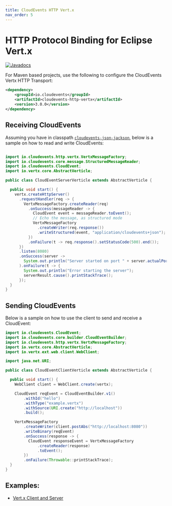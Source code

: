 ```yaml
---
title: CloudEvents HTTP Vert.x
nav_order: 5
---
```


# HTTP Protocol Binding for Eclipse Vert.x

[![Javadocs](http://www.javadoc.io/badge/io.cloudevents/cloudevents-http-vertx.svg?color=green)](http://www.javadoc.io/doc/io.cloudevents/cloudevents-http-vertx)

For Maven based projects, use the following to configure the CloudEvents Vertx
HTTP Transport:

```xml
<dependency>
    <groupId>io.cloudevents</groupId>
    <artifactId>cloudevents-http-vertx</artifactId>
    <version>3.0.0</version>
</dependency>
```

## Receiving CloudEvents

Assuming you have in classpath [`cloudevents-json-jackson`](json-jackson.md),
below is a sample on how to read and write CloudEvents:

```java

import io.cloudevents.http.vertx.VertxMessageFactory;
import io.cloudevents.core.message.StructuredMessageReader;
import io.cloudevents.CloudEvent;
import io.vertx.core.AbstractVerticle;

public class CloudEventServerVerticle extends AbstractVerticle {

  public void start() {
    vertx.createHttpServer()
      .requestHandler(req -> {
        VertxMessageFactory.createReader(req)
          .onSuccess(messageReader -> {
            CloudEvent event = messageReader.toEvent();
            // Echo the message, as structured mode
            VertxMessageFactory
              .createWriter(req.response())
              .writeStructured(event, "application/cloudevents+json");
          })
          .onFailure(t -> req.response().setStatusCode(500).end());
      })
      .listen(8080)
      .onSuccess(server ->
        System.out.println("Server started on port " + server.actualPort())
      ).onFailure(t -> {
        System.out.println("Error starting the server");
        serverResult.cause().printStackTrace();
      });
  }
}
```

## Sending CloudEvents

Below is a sample on how to use the client to send and receive a CloudEvent:

```java
import io.cloudevents.CloudEvent;
import io.cloudevents.core.builder.CloudEventBuilder;
import io.cloudevents.http.vertx.VertxMessageFactory;
import io.vertx.core.AbstractVerticle;
import io.vertx.ext.web.client.WebClient;

import java.net.URI;

public class CloudEventClientVerticle extends AbstractVerticle {

  public void start() {
    WebClient client = WebClient.create(vertx);

    CloudEvent reqEvent = CloudEventBuilder.v1()
        .withId("hello")
        .withType("example.vertx")
        .withSource(URI.create("http://localhost"))
        .build();

    VertxMessageFactory
        .createWriter(client.postAbs("http://localhost:8080"))
        .writeBinary(reqEvent)
        .onSuccess(response -> {
          CloudEvent responseEvent = VertxMessageFactory
              .createReader(response)
              .toEvent();
        })
        .onFailure(Throwable::printStackTrace);
  }
}
```

## Examples:

- [Vert.x Client and Server](https://github.com/cloudevents/sdk-java/tree/main/examples/vertx)
